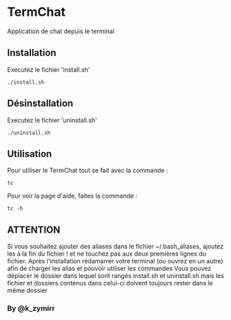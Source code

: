 # TermChat 
Application de chat depuis le terminal 

## Installation 
Executez le fichier 'install.sh' 
```
./install.sh
```

## Désinstallation 
Executez le fichier 'uninstall.sh' 
```
./uninstall.sh
```

## Utilisation
Pour utiliser le TermChat tout se fait avec la commande : 
```
tc
```
Pour voir la page d'aide, faites la commande : 
```
tc -h
```

## ATTENTION
Si vous souhaitez ajouter des aliases dans le fichier ~/.bash_aliases, ajoutez les à la fin du fichier ! et ne touchez pas aux deux premières lignes du fichier.
Après l'installation rédamarrer votre terminal (ou ouvrez en un autre) afin de charger les alias et pouvoir utiliser les commandes
Vous pouvez déplacer le dossier dans lequel sont rangés install.sh et uninstall.sh mais les fichier et dossiers contenus dans celui-ci doivent toujours rester dans le même dossier

### By @k_zymirr
